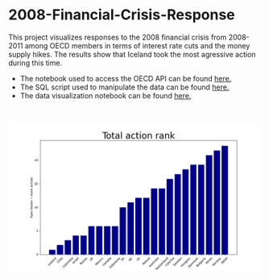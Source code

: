 # 2008-Financial-Crisis-Response

This project visualizes responses to the 2008 financial crisis from 2008-2011 among OECD members in terms of interest rate cuts and the money supply hikes. The results show that Iceland took the most agressive action during this time. 

- The notebook used to access the OECD API can be found [here.](oecd_api_.ipynb)
- The SQL script used to manipulate the data can be found [here.](responses.sql)
- The data visualization notebook can be found [here.](visualize_data.ipynb)

<br>

!["Total action taken OECD governments following the 2008 financial crisis"](total_action.png)

<br>
